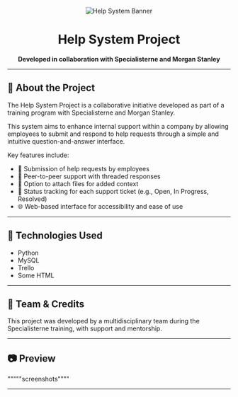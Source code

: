 <p align="center">
  <img src="https://i.imgur.com/U87nleR.png" alt="Help System Banner" />
</p>

<h1 align="center">Help System Project</h1>
<p align="center">
  <strong>Developed in collaboration with Specialisterne and Morgan Stanley</strong>
</p>

---

## 🧩 About the Project

The Help System Project is a collaborative initiative developed as part of a training program with Specialisterne and Morgan Stanley.

This system aims to enhance internal support within a company by allowing employees to submit and respond to help requests through a simple and intuitive question-and-answer interface.

Key features include:

- 📨 Submission of help requests by employees
- 💬 Peer-to-peer support with threaded responses
- 📎 Option to attach files for added context
- 🔁 Status tracking for each support ticket (e.g., Open, In Progress, Resolved)
- 🌐 Web-based interface for accessibility and ease of use

---

## 🚀 Technologies Used

- Python
- MySQL
- Trello
- Some HTML

---

## 👥 Team & Credits

This project was developed by a multidisciplinary team during the Specialisterne training, with support and mentorship.

---

## 📷 Preview

"""""screenshots""""

---

